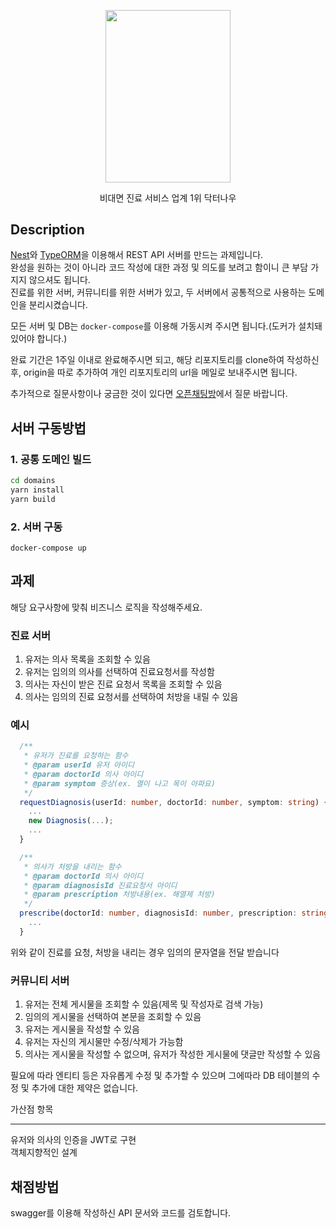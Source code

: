 <p align="center">
<img width=200 height=275.5 src="https://user-images.githubusercontent.com/75964677/106723332-56837180-664a-11eb-94a0-7fcce1d46e9a.png">
</p>
<p align="center">비대면 진료 서비스 업계 1위 닥터나우</p>

## Description

[Nest](https://docs.nestjs.com/)와 [TypeORM](https://typeorm.io/#/)을 이용해서 REST API 서버를 만드는 과제입니다.  
완성을 원하는 것이 아니라 코드 작성에 대한 과정 및 의도를 보려고 함이니 큰 부담 가지지 않으셔도 됩니다.  
진료를 위한 서버, 커뮤니티를 위한 서버가 있고, 두 서버에서 공통적으로 사용하는 도메인을 분리시켰습니다.

모든 서버 및 DB는 `docker-compose`를 이용해 가동시켜 주시면 됩니다.(도커가 설치돼 있어야 합니다.)

완료 기간은 1주일 이내로 완료해주시면 되고, 해당 리포지토리를 clone하여 작성하신 후, origin을 따로 추가하여 개인 리포지토리의 url을 메일로 보내주시면 됩니다.

추가적으로 질문사항이나 궁금한 것이 있다면 [오픈채팅방](https://open.kakao.com/o/s1DHacVc)에서 질문 바랍니다.

## 서버 구동방법

### 1. 공통 도메인 빌드

```bash
cd domains
yarn install
yarn build
```

### 2. 서버 구동

```shell
docker-compose up
```

## 과제

해당 요구사항에 맞춰 비즈니스 로직을 작성해주세요.

### 진료 서버

1. 유저는 의사 목록을 조회할 수 있음
1. 유저는 임의의 의사를 선택하여 진료요청서를 작성함
1. 의사는 자신이 받은 진료 요청서 목록을 조회할 수 있음
1. 의사는 임의의 진료 요청서를 선택하여 처방을 내릴 수 있음

### 예시

```ts
  /**
   * 유저가 진료를 요청하는 함수
   * @param userId 유저 아이디
   * @param doctorId 의사 아이디
   * @param symptom 증상(ex. 열이 나고 목이 아파요)
   */
  requestDiagnosis(userId: number, doctorId: number, symptom: string) {
    ...
    new Diagnosis(...);
    ...
  }

  /**
   * 의사가 처방을 내리는 함수
   * @param doctorId 의사 아이디
   * @param diagnosisId 진료요청서 아이디
   * @param prescription 처방내용(ex. 해열제 처방)
   */
  prescribe(doctorId: number, diagnosisId: number, prescription: string) {
    ...
  }
```

위와 같이 진료를 요청, 처방을 내리는 경우 임의의 문자열을 전달 받습니다

### 커뮤니티 서버

1. 유저는 전체 게시물을 조회할 수 있음(제목 및 작성자로 검색 가능)
1. 임의의 게시물을 선택하여 본문을 조회할 수 있음
1. 유저는 게시물을 작성할 수 있음
1. 유저는 자신의 게시물만 수정/삭제가 가능함
1. 의사는 게시물을 작성할 수 없으며, 유저가 작성한 게시물에 댓글만 작성할 수 있음

필요에 따라 엔티티 등은 자유롭게 수정 및 추가할 수 있으며 그에따라 DB 테이블의 수정 및 추가에 대한 제약은 없습니다.

가산점 항목

---

유저와 의사의 인증을 JWT로 구현  
객체지향적인 설계

## 채점방법

swagger를 이용해 작성하신 API 문서와 코드를 검토합니다.
